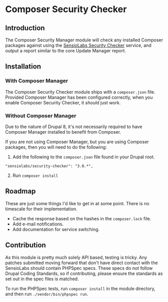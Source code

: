 # Composer Security Checker

## Introduction

The Composer Security Manager module will check any installed Composer packages
against using the [SensioLabs Security Checker](https://security.sensiolabs.org/)
service, and output a report similar to the core Update Manager report.

## Installation

### With Composer Manager

The Composer Security Checker module ships with a `composer.json` file.
Provided Composer Manager has been configured correctly, when you enable
Composer Security Checker, it _should_ just work.

### Without Composer Manager

Due to the nature of Drupal 8, it's not necessarily required to have Composer
Manager installed to benefit from Composer.

If you are not using Composer Manager, but you are using Composer packages,
then you will need to do the following:

1. Add the following to the `composer.json` file found in your Drupal root.

``` language-json
"sensiolabs/security-checker": "3.0.*",
```

2. Run `composer install`

## Roadmap

These are just some things I'd like to get in at some point. There is no
timescale for their implementation.

* Cache the response based on the hashes in the `composer.lock` file.
* Add e-mail notifications.
* Add documentation for service switching.

## Contribution

As this module is pretty much solely API based, testing is tricky. Any patches
submitted moving forward that don't have direct contact with the SensioLabs
should contain PHPSpec specs. These specs do not follow Drupal Coding
Standards, so if contributing, please ensure the standards as set out in the
spec files is matched.

To run the PHPSpec tests, run `composer install` in the module directory,
and then run `./vendor/bin/phpspec run`.
